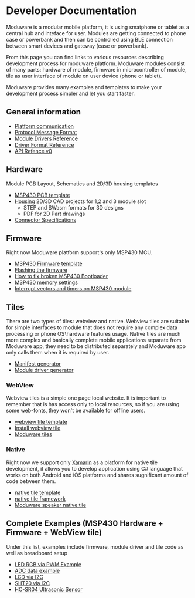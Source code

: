 # Developer Documentation

Moduware is a modular mobile platform, it is using smatphone or tablet as a central hub and inteface for user. Modules are getting connected to phone case or powerbank and then can be controlled using BLE connection between smart devices and gateway (case or powerbank).

From this page you can find links to various resources describing development process for moduware platform. Moduware modules consist of many parts: hardware of module, firmware in microcontroller of module, tile as user interface of module on user device (phone or tablet).

Moduware provides many examples and templates to make your development process simpler and let you start faster.

## General information

* [Platform communication](https://github.com/nexpaq/developer-documentation/blob/master/Platform%20communication.md)
* [Protocol Message Format](https://github.com/nexpaq/msp430-firmware-template/blob/master/Protocol%20Message%20Format.md)
* [Module Drivers Reference](https://moduware.github.io/developer-documentation/module-drivers/)
* [Driver Format Reference](https://moduware.github.io/developer-documentation/moduware-driver-format-reference/html/N_Nexpaq.htm)
* [API Refence v0](https://moduware.github.io/developer-documentation/moduware-api-reference-docs/html/N_Nexpaq_APIs.htm)

## Hardware 
Module PCB Layout, Schematics and 2D/3D housing templates
* [MSP430 PCB template](https://github.com/nexpaq/msp430-pcb-template)
* [Housing](https://drive.google.com/drive/folders/0B-RYMkGi4XZ8MWdpZDFydlpNLTA?usp=sharing) 2D/3D CAD projects for 1,2 and 3 module slot
    * STEP and SWasm formats for 3D designs
    * PDF for 2D Part drawings 
* [Connector Specifications](https://github.com/nexpaq/developer-documentation/blob/master/Connector%20Specifications.md)

## Firmware 

Right now Moduware platform support's only MSP430 MCU.

* [MSP430 Firmware template](https://github.com/nexpaq/msp430-firmware-template)
* [Flashing the firmware](https://github.com/nexpaq/msp430-firmware-template/blob/master/Flashing.md)
* [How to fix broken MSP430 Bootloader](https://github.com/nexpaq/msp430-firmware-template/blob/master/restorebootloader.md)
* [MSP430 memory settings](https://github.com/nexpaq/msp430-firmware-template/blob/master/MSP430%20memory%20settings%20.md)
* [Interrupt vectors and timers on MSP430 module](https://github.com/nexpaq/msp430-firmware-template/blob/master/Interrupt%20vectors%20and%20timers%20msp430.md)

## Tiles 

There are two types of tiles: webview and native. Webview tiles are suitable for simple interfaces to module that does not require any complex data processing or phone OS\hardware features usage. Native tiles are much more complex and basically complete mobile applications separate from Moduware app, they need to be distributed separately and Moduware app only calls them when it is required by user. 

* [Manifest generator](https://nexpaq.github.io/manifest-generator/)
* [Module driver generator](https://nexpaq.github.io/module-driver-generator/)

### WebView
Webview tiles is a simple one page local website. It is important to remember that is has access only to local resources, so if you are using some web-fonts, they won't be available for offline users.
* [webview tile template](https://github.com/nexpaq/webview-tile-template)
* [Install webview tile](https://github.com/nexpaq/webview-tile-template/blob/master/Install%20webview%20tile.md)
* [Moduware tiles](https://github.com/search?q=topic%3Atile+org%3Amoduware&type=Repositories)

### Native
Right now we support only [Xamarin](https://www.xamarin.com/) as a platform for native tile development, it allows you to develop application using C# language that works on both Android and iOS platforms and shares sugnificant amount of code between them.
* [native tile template](https://github.com/moduware/xamarin-native-tile-template)
* [native tile framework](https://github.com/moduware/platform-tile)
* [Moduware speaker native tile](https://github.com/moduware/native-tile-speaker)


## Complete Examples (MSP430 Hardware + Firmware + WebView tile)
Under this list, examples include firmware, module driver and tile code as well as breadboard setup
* [LED RGB via PWM Example](https://github.com/nexpaq/example-led-rgb)
* [ADC data example](https://github.com/nexpaq/example-adc)
* [LCD via I2C](https://github.com/nexpaq/example-lcd)
* [SHT20 via I2C](https://github.com/nexpaq/example-i2c)
* [HC-SR04 Ultrasonic Sensor](https://github.com/nexpaq/example-ultrasonic)
